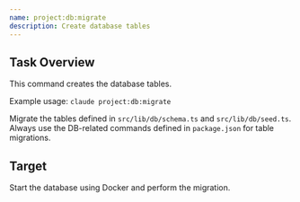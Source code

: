 ```yaml
---
name: project:db:migrate
description: Create database tables
---
```


## Task Overview

This command creates the database tables.

Example usage: `claude project:db:migrate`

Migrate the tables defined in `src/lib/db/schema.ts` and `src/lib/db/seed.ts`.
Always use the DB-related commands defined in `package.json` for table migrations.

## Target

Start the database using Docker and perform the migration.